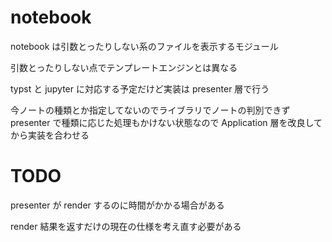 # notebook

notebook は引数とったりしない系のファイルを表示するモジュール

引数とったりしない点でテンプレートエンジンとは異なる

typst と jupyter に対応する予定だけど実装は presenter 層で行う

今ノートの種類とか指定してないのでライブラリでノートの判別できず presenter で種類に応じた処理もかけない状態なので Application 層を改良してから実装を合わせる

# TODO

presenter が render するのに時間がかかる場合がある

render 結果を返すだけの現在の仕様を考え直す必要がある
